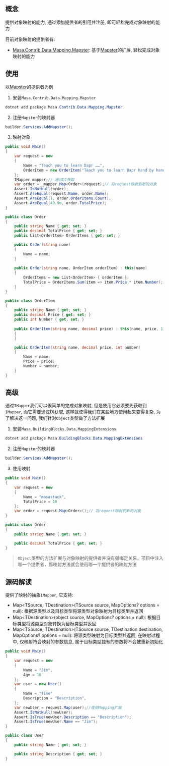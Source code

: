 ## 概念

提供对象映射的能力, 通过添加提供者的引用并注册, 即可轻松完成对象映射的能力

目前对象映射的提供者有:

* [Masa.Contrib.Data.Mapping.Mapster](/framework/building-blocks/mapping/mapster): 基于[Mapster](https://github.com/MapsterMapper/Mapster)的扩展, 轻松完成对象映射的能力

## 使用

以[Mapster](/framework/building-blocks/mapping/mapster)的提供者为例

1. 安装`Masa.Contrib.Data.Mapping.Mapster`

``` powershell
dotnet add package Masa.Contrib.Data.Mapping.Mapster
```

2. 注册`Mapster`的映射器

```csharp
builder.Services.AddMapster();
``` 

3. 映射对象

```csharp
public void Main()
{
    var request = new
    {
        Name = "Teach you to learn Dapr ……",
        OrderItem = new OrderItem("Teach you to learn Dapr hand by hand", 49.9m)
    };
    IMapper mapper;// 通过DI获取
    var order = _mapper.Map<Order>(request);// 将request映射到新的对象
    Assert.IsNotNull(order);
    Assert.AreEqual(request.Name, order.Name);
    Assert.AreEqual(1, order.OrderItems.Count);
    Assert.AreEqual(49.9m, order.TotalPrice);
}

public class Order
{
    public string Name { get; set; }
    public decimal TotalPrice { get; set; }
    public List<OrderItem> OrderItems { get; set; }

    public Order(string name)
    {
        Name = name;
    }
    
    public Order(string name, OrderItem orderItem) : this(name)
    {
        OrderItems = new List<OrderItem> { orderItem };
        TotalPrice = OrderItems.Sum(item => item.Price * item.Number);
    }
}

public class OrderItem
{
    public string Name { get; set; }
    public decimal Price { get; set; }
    public int Number { get; set; }
    
    public OrderItem(string name, decimal price) : this(name, price, 1)
    {
    }

    public OrderItem(string name, decimal price, int number)
    {
        Name = name;
        Price = price;
        Number = number;
    }
}
```

## 高级

通过`IMapper`我们可以很简单的完成对象映射, 但是使用它必须要先获取到`IMapper`, 而它需要通过DI获取, 这样就使得我们在某些地方使用起来变得复杂, 为了解决这一问题, 我们针对`Object`类型做了方法扩展

1. 安装`Masa.BuildingBlocks.Data.MappingExtensions`

``` powershell
dotnet add package Masa.BuildingBlocks.Data.MappingExtensions
```

2. 注册`Mapster`的映射器

```csharp
builder.Services.AddMapster();
``` 

3. 使用映射

```csharp
public void Main()
{
    var request = new
    {
        Name = "masastack",
        TotalPrice = 10
    };
    var order = request.Map<Order>();// 将request映射到新的对象
}

public class Order
{
    public string Name { get; set; }

    public decimal TotalPrice { get; set; }
}
```

> `Object`类型的方法扩展与对象映射的提供者并没有强绑定关系，项目中注入哪一个提供者，那映射方法就会使用哪一个提供者的映射方法

## 源码解读

提供了映射的抽象`IMapper`, 它支持:

* Map\<TSource, TDestination\>(TSource source, MapOptions? options = null): 根据源类型以及目标类型将源类型对象映射为目标类型并返回
* Map\<TDestination\>(object source, MapOptions? options = null): 根据目标类型将源类型对象转换为目标类型并返回
* Map\<TSource, TDestination\>(TSource source, TDestination destination, MapOptions? options = null): 将源类型映射为目标类型并返回, 在映射过程中, 仅映射符合映射的参数信息, 属于目标类型独有的参数将不会被重新初始化

```csharp
public void Main()
{
    var request = new
    {
        Name = "Jim",
        Age = 18
    };
    var user = new User()
    {
        Name = "Time"
        Description = "Description",
    };
    var newUser = request.Map(user);//使用Mapping扩展
    Assert.IsNotNull(newUser);
    Assert.IsTrue(newUser.Description == "Description");
    Assert.IsTrue(newUser.Name == "Jim");
}

public class User
{
    public string Name { get; set; }

    public string Description { get; set; }
}
``` 